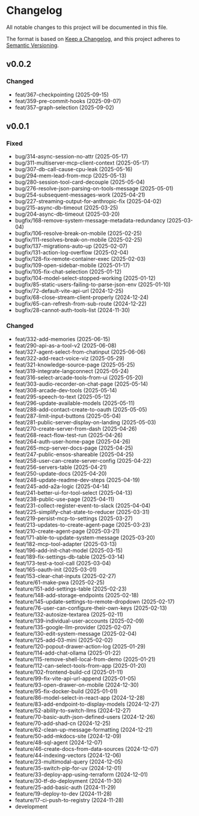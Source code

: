 # Changelog

All notable changes to this project will be documented in this file.

The format is based on [Keep a Changelog](https://keepachangelog.com/en/1.0.0/),
and this project adheres to [Semantic Versioning](https://semver.org/spec/v2.0.0.html).

## v0.0.2

### Changed
  - feat/367-checkpointing (2025-09-15)
  - feat/359-pre-commit-hooks (2025-09-07)
  - feat/357-graph-selection (2025-09-02)

## v0.0.1

### Fixed
  - bug/314-async-session-no-attr (2025-05-17)
  - bug/311-multiserver-mcp-client-context (2025-05-17)
  - bug/307-db-call-cause-cpu-leak (2025-05-16)
  - bug/294-mem-lead-from-mcp (2025-05-13)
  - bug/280-session-tool-card-decouple (2025-05-04)
  - bug/276-resolve-json-parsing-on-tools-message (2025-05-01)
  - bug/254-subsequent-messages-work (2025-04-21)
  - bug/227-streaming-output-for-anthropic-fix (2025-04-02)
  - bug/215-async-db-timeout (2025-03-25)
  - bug/204-async-db-timeout (2025-03-20)
  - bugfix/168-remove-system-message-metadata-redundancy (2025-03-04)
  - bugfix/106-resolve-break-on-mobile (2025-02-25)
  - bugfix/111-resolves-break-on-mobile (2025-02-25)
  - bugfix/137-migrations-auto-up (2025-02-07)
  - bugfix/131-action-log-overflow (2025-02-04)
  - bugfix/128-fix-remote-container-exec (2025-02-03)
  - bugfix/109-open-sidebar-mobile (2025-01-17)
  - bugfix/105-fix-chat-selection (2025-01-12)
  - bugfix/104-model-select-stopped-working (2025-01-12)
  - bugfix/85-static-users-failing-to-parse-json-env (2025-01-10)
  - bugfix/72-default-vite-api-url (2024-12-25)
  - bugfix/68-close-stream-client-properly (2024-12-24)
  - bugfix/65-can-refresh-from-sub-route (2024-12-22)
  - bugfix/28-cannot-auth-tools-list (2024-11-30)

### Changed 
  - feat/332-add-memories (2025-06-15)
  - feat/290-api-as-a-tool-v2 (2025-06-08)
  - feat/327-agent-select-from-chatinput (2025-06-06)
  - feat/322-add-react-voice-viz (2025-05-29)
  - feat/321-knowledge-source-page (2025-05-25)
  - feat/319-integrate-langconnect (2025-05-24)
  - feat/316-select-arcade-tools-from-ui (2025-05-20)
  - feat/303-audio-recorder-on-chat-page (2025-05-14)
  - feat/308-arcade-dev-tools (2025-05-14)
  - feat/295-speech-to-text (2025-05-12)
  - feat/296-update-available-models (2025-05-11)
  - feat/288-add-contact-create-to-oauth (2025-05-05)
  - feat/287-limit-input-buttons (2025-05-04)
  - feat/281-public-server-display-on-landing (2025-05-03)
  - feat/270-create-server-from-dash (2025-04-26)
  - feat/268-react-flow-test-run (2025-04-26)
  - feat/264-auth-user-home-page (2025-04-26)
  - feat/265-mcp-server-docs-page (2025-04-25)
  - feat/247-public-ensos-shareable (2025-04-25)
  - feat/258-user-can-create-server-config (2025-04-22)
  - feat/256-servers-table (2025-04-21)
  - feat/250-update-docs (2025-04-20)
  - feat/248-update-readme-dev-steps (2025-04-19)
  - feat/245-add-a2a-logic (2025-04-14)
  - feat/241-better-ui-for-tool-select (2025-04-13)
  - feat/238-public-use-page (2025-04-11)
  - feat/231-collect-register-event-to-slack (2025-04-04)
  - feat/225-simplify-chat-state-to-reducer (2025-03-31)
  - feat/219-persist-mcp-to-settings (2025-03-27)
  - feat/213-updates-to-create-agent-page (2025-03-23)
  - feat/210-create-agent-page (2025-03-21)
  - feat/171-able-to-update-system-message (2025-03-20)
  - feat/182-mcp-tool-adapter (2025-03-13)
  - feat/196-add-init-chat-model (2025-03-15)
  - feat/189-fix-settings-db-table (2025-03-14)
  - feat/173-test-a-tool-call (2025-03-04)
  - feat/165-oauth-init (2025-03-01)
  - feat/153-clear-chat-inputs (2025-02-27)
  - feature/61-make-pwa (2025-02-25)
  - feature/151-add-settings-table (2025-02-23)
  - feature/148-add-storage-endpoints (2025-02-18)
  - feature/145-update-settings-to-remote-dropdown (2025-02-17)
  - feature/76-user-can-configure-their-own-keys (2025-02-13)
  - feature/132-autosize-textarea (2025-02-11)
  - feature/139-individual-user-accounts (2025-02-09)
  - feature/135-google-llm-provider (2025-02-07)
  - feature/130-edit-system-message (2025-02-04)
  - feature/125-add-03-mini (2025-02-02)
  - feature/120-popout-drawer-action-log (2025-01-29)
  - feature/114-add-chat-ollama (2025-01-22)
  - feature/115-remove-shell-local-from-demo (2025-01-21)
  - feature/112-can-select-tools-from-app (2025-01-20)
  - feature/102-frontend-build-cd (2025-01-11)
  - feature/99-fix-vite-api-url-append (2025-01-05)
  - feature/93-open-drawer-on-mobile (2024-12-30)
  - feature/95-fix-docker-build (2025-01-01)
  - feature/86-model-select-in-react-app (2024-12-28)
  - feature/83-add-endpoint-to-display-models (2024-12-27)
  - feature/52-ability-to-switch-llms (2024-12-27)
  - feature/70-basic-auth-json-defined-users (2024-12-26)
  - feature/70-add-shad-cn (2024-12-25)
  - feature/62-clean-up-message-formatting (2024-12-21)
  - feature/50-add-mkdocs-site (2024-12-09)
  - feature/48-sql-agent (2024-12-07)
  - feature/46-create-docs-from-data-sources (2024-12-07)
  - feature/44-indexing-vectors (2024-12-06)
  - feature/23-multimodal-query (2024-12-05)
  - feature/35-switch-pip-for-uv (2024-12-01)
  - feature/33-deploy-app-using-terraform (2024-12-01)
  - feature/30-tf-do-deployment (2024-11-30)
  - feature/25-add-basic-auth (2024-11-29)
  - feature/19-deploy-to-dev (2024-11-28)
  - feature/17-ci-push-to-registry (2024-11-28)
  - development